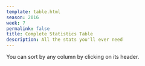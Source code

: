 ```yaml
---
template: table.html
season: 2016
week: 7
permalink: false
title: Complete Statistics Table
description: All the stats you'll ever need
---
```


You can sort by any column by clicking on its header.

